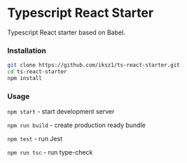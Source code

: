 # Typescript React Starter

Typescript React starter based on Babel.

### Installation

```sh
git clone https://github.com/iksz1/ts-react-starter.git
cd ts-react-starter
npm install
```

### Usage

`npm start` - start development server

`npm run build` - create production ready bundle

`npm test` - run Jest

`npm run tsc` - run type-check
